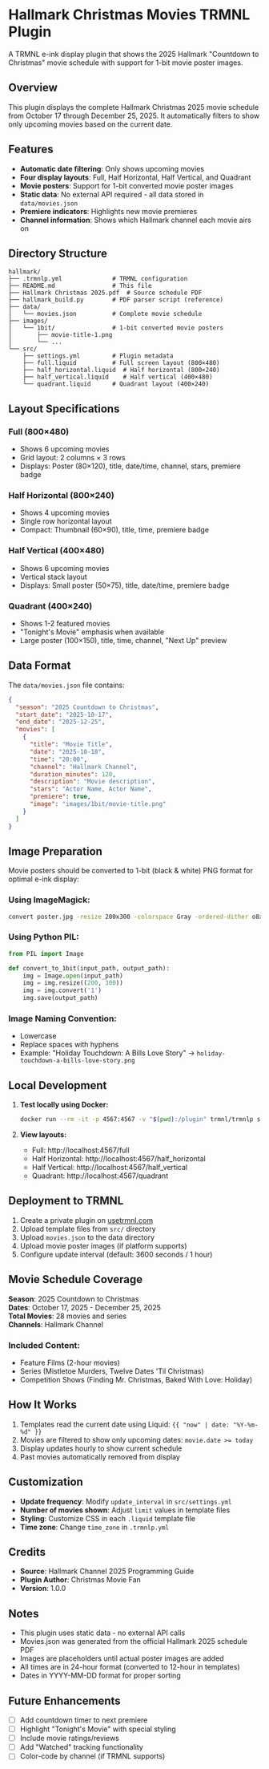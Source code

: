 # Hallmark Christmas Movies TRMNL Plugin

A TRMNL e-ink display plugin that shows the 2025 Hallmark "Countdown to Christmas" movie schedule with support for 1-bit movie poster images.

## Overview

This plugin displays the complete Hallmark Christmas 2025 movie schedule from October 17 through December 25, 2025. It automatically filters to show only upcoming movies based on the current date.

## Features

- **Automatic date filtering**: Only shows upcoming movies
- **Four display layouts**: Full, Half Horizontal, Half Vertical, and Quadrant
- **Movie posters**: Support for 1-bit converted movie poster images
- **Static data**: No external API required - all data stored in `data/movies.json`
- **Premiere indicators**: Highlights new movie premieres
- **Channel information**: Shows which Hallmark channel each movie airs on

## Directory Structure

```
hallmark/
├── .trmnlp.yml              # TRMNL configuration
├── README.md                # This file
├── Hallmark Christmas 2025.pdf  # Source schedule PDF
├── hallmark_build.py        # PDF parser script (reference)
├── data/
│   └── movies.json          # Complete movie schedule
├── images/
│   └── 1bit/                # 1-bit converted movie posters
│       ├── movie-title-1.png
│       └── ...
└── src/
    ├── settings.yml         # Plugin metadata
    ├── full.liquid          # Full screen layout (800×480)
    ├── half_horizontal.liquid  # Half horizontal (800×240)
    ├── half_vertical.liquid    # Half vertical (400×480)
    └── quadrant.liquid      # Quadrant layout (400×240)
```

## Layout Specifications

### Full (800×480)
- Shows 6 upcoming movies
- Grid layout: 2 columns × 3 rows
- Displays: Poster (80×120), title, date/time, channel, stars, premiere badge

### Half Horizontal (800×240)
- Shows 4 upcoming movies
- Single row horizontal layout
- Compact: Thumbnail (60×90), title, time, premiere badge

### Half Vertical (400×480)
- Shows 6 upcoming movies
- Vertical stack layout
- Displays: Small poster (50×75), title, date/time, premiere badge

### Quadrant (400×240)
- Shows 1-2 featured movies
- "Tonight's Movie" emphasis when available
- Large poster (100×150), title, time, channel, "Next Up" preview

## Data Format

The `data/movies.json` file contains:

```json
{
  "season": "2025 Countdown to Christmas",
  "start_date": "2025-10-17",
  "end_date": "2025-12-25",
  "movies": [
    {
      "title": "Movie Title",
      "date": "2025-10-18",
      "time": "20:00",
      "channel": "Hallmark Channel",
      "duration_minutes": 120,
      "description": "Movie description",
      "stars": "Actor Name, Actor Name",
      "premiere": true,
      "image": "images/1bit/movie-title.png"
    }
  ]
}
```

## Image Preparation

Movie posters should be converted to 1-bit (black & white) PNG format for optimal e-ink display:

### Using ImageMagick:
```bash
convert poster.jpg -resize 200x300 -colorspace Gray -ordered-dither o8x8 images/1bit/movie-title.png
```

### Using Python PIL:
```python
from PIL import Image

def convert_to_1bit(input_path, output_path):
    img = Image.open(input_path)
    img = img.resize((200, 300))
    img = img.convert('1')
    img.save(output_path)
```

### Image Naming Convention:
- Lowercase
- Replace spaces with hyphens
- Example: "Holiday Touchdown: A Bills Love Story" → `holiday-touchdown-a-bills-love-story.png`

## Local Development

1. **Test locally using Docker:**
   ```bash
   docker run --rm -it -p 4567:4567 -v "$(pwd):/plugin" trmnl/trmnlp serve
   ```

2. **View layouts:**
   - Full: http://localhost:4567/full
   - Half Horizontal: http://localhost:4567/half_horizontal
   - Half Vertical: http://localhost:4567/half_vertical
   - Quadrant: http://localhost:4567/quadrant

## Deployment to TRMNL

1. Create a private plugin on [usetrmnl.com](https://usetrmnl.com)
2. Upload template files from `src/` directory
3. Upload `movies.json` to the data directory
4. Upload movie poster images (if platform supports)
5. Configure update interval (default: 3600 seconds / 1 hour)

## Movie Schedule Coverage

**Season**: 2025 Countdown to Christmas  
**Dates**: October 17, 2025 - December 25, 2025  
**Total Movies**: 28 movies and series  
**Channels**: Hallmark Channel

### Included Content:
- Feature Films (2-hour movies)
- Series (Mistletoe Murders, Twelve Dates 'Til Christmas)
- Competition Shows (Finding Mr. Christmas, Baked With Love: Holiday)

## How It Works

1. Templates read the current date using Liquid: `{{ "now" | date: "%Y-%m-%d" }}`
2. Movies are filtered to show only upcoming dates: `movie.date >= today`
3. Display updates hourly to show current schedule
4. Past movies automatically removed from display

## Customization

- **Update frequency**: Modify `update_interval` in `src/settings.yml`
- **Number of movies shown**: Adjust `limit` values in template files
- **Styling**: Customize CSS in each `.liquid` template file
- **Time zone**: Change `time_zone` in `.trmnlp.yml`

## Credits

- **Source**: Hallmark Channel 2025 Programming Guide
- **Plugin Author**: Christmas Movie Fan
- **Version**: 1.0.0

## Notes

- This plugin uses static data - no external API calls
- Movies.json was generated from the official Hallmark 2025 schedule PDF
- Images are placeholders until actual poster images are added
- All times are in 24-hour format (converted to 12-hour in templates)
- Dates in YYYY-MM-DD format for proper sorting

## Future Enhancements

- [ ] Add countdown timer to next premiere
- [ ] Highlight "Tonight's Movie" with special styling
- [ ] Include movie ratings/reviews
- [ ] Add "Watched" tracking functionality
- [ ] Color-code by channel (if TRMNL supports)
